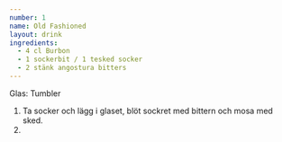 ```yaml
---
number: 1
name: Old Fashioned
layout: drink
ingredients: 
  - 4 cl Burbon
  - 1 sockerbit / 1 tesked socker
  - 2 stänk angostura bitters  	
---
```



Glas: Tumbler

1) Ta socker och lägg i glaset, blöt sockret med bittern och mosa med sked. <br>
2) 
